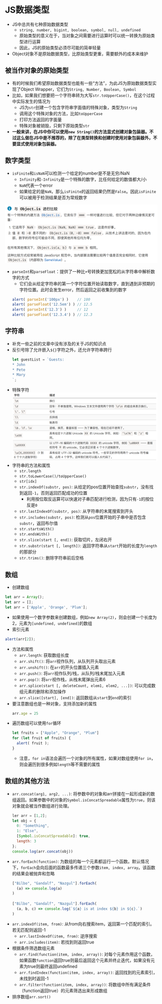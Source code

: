 # JS数据类型
+ JS中总共有七种原始数据类型
  + `string, number, bigint, boolean, symbol, null, undefined`
  + 原始类型的意义在于，当对象之间需要进行运算时可以统一转换为原始类型进行运算
  + 因此，JS的原始类型必须尽可能的简单轻量
+ Object对象不是原始数据类型，比原始类型更重，需要额外的成本来维护

## 被当作对象的原始类型
+ 有的时候我们希望原始数据类型也能有一些“方法”，为此JS为原始数据类型实现了Object Wrapper，它们为`String, Number, Boolean, Symbol`
+ 比如，如果我们想要把一个字符串转为大写`str.toUpperCase()`，在这个过程中实际发生的情况为
  + JS为`str`创建一个包含字符串字面值的特殊对象，类型为`String`
  + 调用这个特殊对象的方法，比如`toUpperCase`
  + 打印方法返回的字面量
  + 特殊对象被销毁，只剩下原始类型`str`
+ **一般来讲，在JS中你可以使用`new String()`的方法显式创建对象包装器。不过这么做在JS中是不推荐的，除了在类型转换和创建时使用对象包装器外，不要显式使用对象包装器。**

## 数字类型
+ `isFinite`和`isNaN`可以检测一个给定的number是不是无穷/NaN
  + `Infinity`和`-Infinity`是一个特殊的数字，比任何给定的数值都大/小
  + `NaN`代表一个error
  + 如果给定的是`NaN`，那么`isFinite`的返回结果仍然是`False`。因此`isFinite`可以被用于检测结果是否为常规数字

![](img/2021-04-20-19-12-40.png)
+ `parseInt`和`parseFloat`：提供了一种比`+`号转换更加宽松的从字符串中解析数字的方式
  + 它们会从给定字符串的第一个字符位置开始读取数字，直到遇到非预期的字符位置。此时会发生error，然后返回之前收集到的数字
  ```javascript
  alert( parseInt('100px') )    // 100
  alert( parseFloat('12.5em') ) // 12.5
  alert( parseInt('12.3') )     // 12
  alert( parseFloat('12.3.4') ) // 12.3
  ```

## 字符串
+ 补充一些之前的文章中没有涉及的关于JS的知识点
+ 反引号除了允许嵌入`${}`字符之外，还允许字符串跨行
  ```javascript
  let guestList = `Guests:
  * John
  * Pete
  * Mary
  `; 
  ```
+ 特殊字符  
![](img/2021-04-21-23-37-20.png)
+ 字符串的方法和属性
  + `str.length`
  + `str.toLowerCase()/toUpperCase()`
  + `str[idx]`
  + `str.indexOf(substr, pos)`: 从给定的pos位置开始查找`substr`，没有找到返回`-1`，否则返回匹配成功的位置
    + 利用按位取反运算可以快速对子串匹配进行检测，因为只有`-1`的按位反是`0`
  + `str.lastIndexOf(substr, pos)`: 从字符串的末尾搜索到开头
  + `str.includes(substr, pos)`: 检测从`pos`位置开始的子串中是否包含`substr`，返回布尔值
  + `str.startsWith()`
  + `str.endsWith()`
  + `str.slice(start [, end])`: 获取切片，左闭右开
  + `str.substr(start [, length])`: 返回字符串从`start`开始的长度为`length`的那部分
  + `str.trims()`: 删除字符串前后空格

## 数组
+ 创建数组
```javascript
let arr = Array();
let arr = []; 
let arr = ['Apple', 'Orange', 'Plum']; 
```
  + 如果使用一个数字参数来创建数组，例如`new Array(2)`，则会创建一个长度为2，元素为`[undefined, undefined]`的数组
+ 索引元素
```javascript
alert(arr[2]); 
```
+ 方法和属性
  + `arr.length`: 获取数组长度
  + `arr.shift()`: 将`arr`视作队列，从队列开头取出元素
  + `arr.unshift()`: 在`arr`的开头位置插入元素
  + `arr.push()`: 将`arr`视作队列/栈，从队列/栈末尾加入元素
  + `arr.pop()`: 将`arr`视作栈，从栈末尾弹出元素6
  + `arr.splice(start [, deleteCount, elem1, elem2, ...])`: 可以完成数组元素的删除和添加操作
  + `arr.slice([start], [end])`: 返回数组从`start`到`end`的索引 
+ 要注意数组也是一种对象，支持添加新的属性
  ```javascript
  arr.age = 25
  ```
+ 遍历数组可以使用`for`循环
  ```javascript
  let fruits = ["Apple", "Orange", "Plum"]
  for (let fruit of fruits) {
    alert( fruit ); 
  }
  ```
  + 注意，`for in`语法会遍历一个对象的所有属性，如果对数组使用`for in`，则会遍历到很多例如`length`等不需要的属性

## 数组的其他方法
+ `arr.concat(arg1, arg2, ...)`: 将参数中的对象和arr拼接在一起形成新的数组返回。如果参数中的对象的`Symbol.isConcatSpreadable`属性为`true`，则该对象就会被当作数组进行处理。
  ```javascript
  ler arr = [1,2]; 
  let obj = {
    0: "Something", 
    1: "Else", 
    [Symbol.isConcatSpreadable]: true, 
    length: 3
  };
  console.log(arr.concat(obj))
  ```
+ `arr.forEach(function)`: 为数组的每一个元素都运行一个函数。默认情况下，`forEach`会向后面的函数最多传递三个参数`item, index, array`。该函数的结果会被抛弃和忽略
  ```javascript
  ["Bilbo", "Gandalf", "Nazgul"].forEach(
    (a) => console.log(a)
  )

  ["Bilbo", "Gandalf", "Nazgul"].forEach(
    (a, b, c) => console.log(`${a} is at index ${b} in ${c}.`)
  )
  ```
+ `arr.indexOf(item, from)`: 从from向右搜索item，返回第一个匹配的索引。若无匹配则返回-1
  + `arr.lastIndexOf(item, from)`: 逆序搜索
  + `arr.includes(item)`: 若找到则返回true
+ 根据条件筛选数组元素
  + `arr.find(function(item, index, array))`: 对每个元素作用这个函数，如果函数`function`返回true则最后返回这个元素并终止迭代，如果没有元素为true则最终返回undefined
  + `arr.findIndex(function(item, index, array))`: 返回找到的元素索引，未找到时返回-1
  + `arr.filter(function(item, index, array))`: 将数组中所有满足条件（function返回true）的元素筛选出来形成数组
+ 排序数组`arr.sort()`